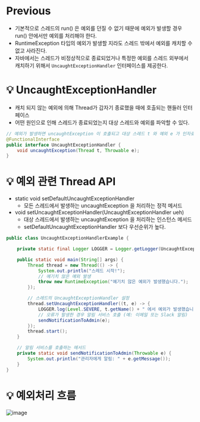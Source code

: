 # Previous

- 기본적으로 스레드의 run() 은 예외를 던질 수 없기 때문에 예외가 발생할 경우 run() 안에서만 예외를 처리해야 한다.
- RuntimeException 타입의 예외가 발생할 지라도 스레드 밖에서 예외를 캐치할 수 없고 사라진다.
- 자바에서는 스레드가 비정상적으로 종료되었거나 특정한 예외를 스레드 외부에서 캐치하기 위해서 `UncaughtExceptionHandler` 인터페이스를 제공한다.

# 💡 UncaughtExceptionHandler

- 캐치 되지 않는 예외에 의해 Thread가 갑자기 종료했을 때에 호출되는 핸들러 인터페이스
- 어떤 원인으로 인해 스레드가 종료되었는지 대상 스레드와 예외를 파악할 수 있다.

```java
// 예외가 발생하면 uncaughtException 이 호출되고 대상 스레드 t 와 예외 e 가 인자로 전달된다.
@FunctionalInterface
public interface UncaughtExceptionHandler {
    void uncaughtException(Thread t, Throwable e);
}
```

# 💡 예외 관련 Thread API

- static void setDefaultUncaughtExceptionHandler
  - 모든 스레드에서 발생하는 uncaughtException 을 처리하는 정적 메서드
- void setUncaughtExceptionHandler(UncaughtExceptionHandler ueh)
  - 대상 스레드에서 발생하는 uncaughtException 을 처리하는 인스턴스 메서드
  - setDefaultUncaughtExceptionHandler 보다 우선순위가 높다.
 
```java
public class UncaughtExceptionHandlerExample {

    private static final Logger LOGGER = Logger.getLogger(UncaughtExceptionHandlerExample.class.getName());

    public static void main(String[] args) {
        Thread thread = new Thread(() -> {
            System.out.println("스레드 시작!");
            // 예기치 않은 예외 발생
            throw new RuntimeException("예기치 않은 예외가 발생했습니다.");
        });

        // 스레드의 UncaughtExceptionHandler 설정
        thread.setUncaughtExceptionHandler((t, e) -> {
            LOGGER.log(Level.SEVERE, t.getName() + " 에서 예외가 발생했습니다.", e);
            // 오류가 발생한 경우 알림 서비스 호출 (예: 이메일 또는 Slack 알림)
            sendNotificationToAdmin(e);
        });
        thread.start();
    }

    // 알림 서비스를 호출하는 메서드
    private static void sendNotificationToAdmin(Throwable e) {
        System.out.println("관리자에게 알림: " + e.getMessage());
    }
}
```

# 💡 예외처리 흐름

![image](https://github.com/shin-je-woo/TIL/assets/39439576/50a44fc0-7b55-47ae-9e1f-0d2a91f3ead7)
